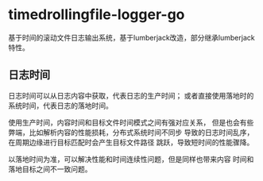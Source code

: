 # timedrollingfile-logger-go

基于时间的滚动文件日志输出系统，基于lumberjack改造，部分继承lumberjack特性。

## 日志时间

日志时间可以从日志内容中获取，代表日志的生产时间；
或者直接使用落地时的系统时间，代表日志的落地时间。

使用生产时间，内容时间和目标文件时间模式之间有强对应关系，
但是也会有些弊端，比如解析内容的性能损耗，分布式系统时间不同步
导致的日志时间乱序，在周期边缘进行目标匹配时会产生目标文件路径
跳跃，导致短时间的性能骤降。

以落地时间为准，可以解决性能和时间连续性问题，但是同样也带来内容
时间和落地目标之间不一致问题。

